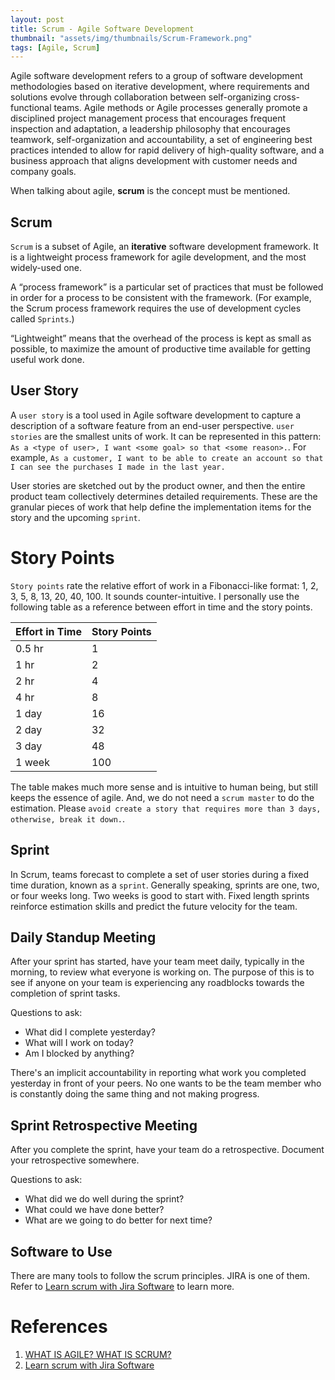 ```yaml
---
layout: post
title: Scrum - Agile Software Development
thumbnail: "assets/img/thumbnails/Scrum-Framework.png"
tags: [Agile, Scrum]
---
```


Agile software development refers to a group of software development methodologies based on iterative development, where requirements and solutions evolve through collaboration between self-organizing cross-functional teams. Agile methods or Agile processes generally promote a disciplined project management process that encourages frequent inspection and adaptation, a leadership philosophy that encourages teamwork, self-organization and accountability, a set of engineering best practices intended to allow for rapid delivery of high-quality software, and a business approach that aligns development with customer needs and company goals.

When talking about agile, **scrum** is the concept must be mentioned.

## Scrum

`Scrum` is a subset of Agile, an **iterative** software development framework. It is a lightweight process framework for agile development, and the most widely-used one.

A “process framework” is a particular set of practices that must be followed in order for a process to be consistent with the framework. (For example, the Scrum process framework requires the use of development cycles called `Sprints`.)

“Lightweight” means that the overhead of the process is kept as small as possible, to maximize the amount of productive time available for getting useful work done.

## User Story

A `user story` is a tool used in Agile software development to capture a description of a software feature from an end-user perspective. `user stories` are the smallest units of work. It can be represented in this pattern: `As a <type of user>, I want <some goal> so that <some reason>.`. For example, `As a customer, I want to be able to create an account so that I can see the purchases I made in the last year.`

User stories are sketched out by the product owner, and then the entire product team collectively determines detailed requirements. These are the granular pieces of work that help define the implementation items for the story and the upcoming `sprint`.

# Story Points

`Story points` rate the relative effort of work in a Fibonacci-like format: 1, 2, 3, 5, 8, 13, 20, 40, 100. It sounds counter-intuitive. I personally use the following table as a reference between effort in time and the story points.

| Effort in Time | Story Points |
| -------------- | ------------ |
| 0.5 hr         | 1            |
| 1 hr           | 2            |
| 2 hr           | 4            |
| 4 hr           | 8            |
| 1 day          | 16           |
| 2 day          | 32           |
| 3 day          | 48           |
| 1 week         | 100          |

The table makes much more sense and is intuitive to human being, but still keeps the essence of agile. And, we do not need a `scrum master` to do the estimation. Please `avoid create a story that requires more than 3 days, otherwise, break it down.`.

## Sprint

In Scrum, teams forecast to complete a set of user stories during a fixed time duration, known as a `sprint`. Generally speaking, sprints are one, two, or four weeks long. Two weeks is good to start with.
Fixed length sprints reinforce estimation skills and predict the future velocity for the team.

## Daily Standup Meeting

After your sprint has started, have your team meet daily, typically in the morning, to review what everyone is working on. The purpose of this is to see if anyone on your team is experiencing any roadblocks towards the completion of sprint tasks.

Questions to ask:

- What did I complete yesterday?
- What will I work on today?
- Am I blocked by anything?

There's an implicit accountability in reporting what work you completed yesterday in front of your peers. No one wants to be the team member who is constantly doing the same thing and not making progress.

## Sprint Retrospective Meeting

After you complete the sprint, have your team do a retrospective. Document your retrospective somewhere.

Questions to ask:

- What did we do well during the sprint?
- What could we have done better?
- What are we going to do better for next time?

## Software to Use

There are many tools to follow the scrum principles. JIRA is one of them. Refer to [Learn scrum with Jira Software](https://www.atlassian.com/agile/tutorials/how-to-do-scrum-with-jira-software) to learn more.

# References

1.  [WHAT IS AGILE? WHAT IS SCRUM?](https://www.cprime.com/resources/what-is-agile-what-is-scrum/)
2.  [Learn scrum with Jira Software](https://www.atlassian.com/agile/tutorials/how-to-do-scrum-with-jira-software)
